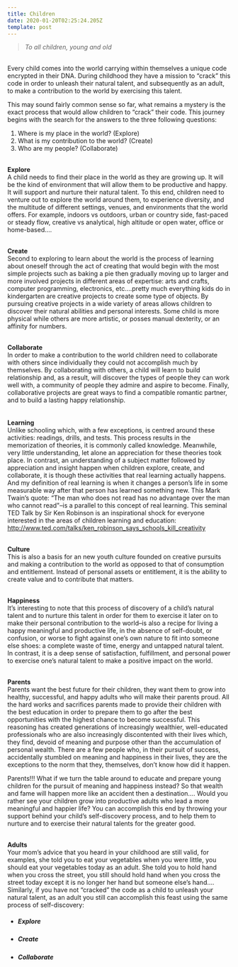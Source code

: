 ```yaml
---
title: Children
date: 2020-01-20T02:25:24.205Z
template: post
---
```

> *To all children, young and old*

\
Every child comes into the world carrying within themselves a unique code encrypted in their DNA. During childhood they have a mission to “crack” this code in order to unleash their natural talent, and subsequently as an adult, to make a contribution to the world by exercising this talent.

This may sound fairly common sense so far, what remains a mystery is the exact process that would allow children to “crack” their code. This journey begins with the search for the answers to the three following questions:

1. Where is my place in the world? (Explore)
2. What is my contribution to the world? (Create)
3. Who are my people? (Collaborate)

\
**Explore**\
A child needs to find their place in the world as they are growing up. It will be the kind of environment that will allow them to be productive and happy. It will support and nurture their natural talent. To this end, children need to venture out to explore the world around them, to experience diversity, and the multitude of different settings, venues, and environments that the world offers. For example, indoors vs outdoors, urban or country side, fast-paced or steady flow, creative vs analytical, high altitude or open water, office or home-based….

\
**Create**\
Second to exploring to learn about the world is the process of learning about oneself through the act of creating that would begin with the most simple projects such as baking a pie then gradually moving up to larger and more involved projects in different areas of expertise: arts and crafts, computer programming, electronics, etc….pretty much everything kids do in kindergarten are creative projects to create some type of objects. By pursuing creative projects in a wide variety of areas allows children to discover their natural abilities and personal interests. Some child is more physical while others are more artistic, or posses manual dexterity, or an affinity for numbers.

\
**Collaborate**\
In order to make a contribution to the world children need to collaborate with others since individually they could not accomplish much by themselves. By collaborating with others, a child will learn to build relationship and, as a result, will discover the types of people they can work well with, a community of people they admire and aspire to become. Finally, collaborative projects are great ways to find a compatible romantic partner, and to build a lasting happy relationship.\
\
\
**Learning**\
Unlike schooling which, with a few exceptions, is centred around these activities: readings, drills, and tests. This process results in the memorization of theories, it is commonly called knowledge. Meanwhile, very little understanding, let alone an appreciation for these theories took place. In contrast, an understanding of a subject matter followed by appreciation and insight happen when children explore, create, and collaborate, it is though these activities that real learning actually happens. And my definition of real learning is when it changes a person’s life in some measurable way after that person has learned something new. This Mark Twain’s quote: “The man who does not read has no advantage over the man who cannot read"–is a parallel to this concept of real learning. This seminal TED Talk by Sir Ken Robinson is an inspirational shock for everyone interested in the areas of children learning and education: <http://www.ted.com/talks/ken_robinson_says_schools_kill_creativity>

\
**Culture**\
This is also a basis for an new youth culture founded on creative pursuits and making a contribution to the world as opposed to that of consumption and entitlement. Instead of personal assets or entitlement, it is the ability to create value and to contribute that matters.

\
**Happiness**\
It’s interesting to note that this process of discovery of a child’s natural talent and to nurture this talent in order for them to exercise it later on to make their personal contribution to the world–is also a recipe for living a happy meaningful and productive life, in the absence of self-doubt, or confusion, or worse to fight against one’s own nature to fit into someone else shoes: a complete waste of time, energy and untapped natural talent. In contrast, it is a deep sense of satisfaction, fulfillment, and personal power to exercise one’s natural talent to make a positive impact on the world.

\
**Parents**\
Parents want the best future for their children, they want them to grow into healthy, successful, and happy adults who will make their parents proud. All the hard works and sacrifices parents made to provide their children with the best education in order to prepare them to go after the best opportunities with the highest chance to become successful. This reasoning has created generations of increasingly wealthier, well-educated professionals who are also increasingly discontented with their lives which, they find, devoid of meaning and purpose other than the accumulation of personal wealth. There are a few people who, in their pursuit of success, accidentally stumbled on meaning and happiness in their lives, they are the exceptions to the norm that they, themselves, don’t know how did it happen.

Parents!!! What if we turn the table around to educate and prepare young children for the pursuit of meaning and happiness instead? So that wealth and fame will happen more like an accident then a destination…. Would you rather see your children grow into productive adults who lead a more meaningful and happier life? You can accomplish this end by throwing your support behind your child’s self-discovery process, and to help them to nurture and to exercise their natural talents for the greater good.

\
**Adults**\
Your mom’s advice that you heard in your childhood are still valid, for examples, she told you to eat your vegetables when you were little, you should eat your vegetables today as an adult. She told you to hold hand when you cross the street, you still should hold hand when you cross the street today except it is no longer her hand but someone else’s hand…. Similarly, if you have not “cracked” the code as a child to unleash your natural talent, as an adult you still can accomplish this feast using the same process of self-discovery:

* ##### Explore
* ##### Create
* ##### Collaborate
